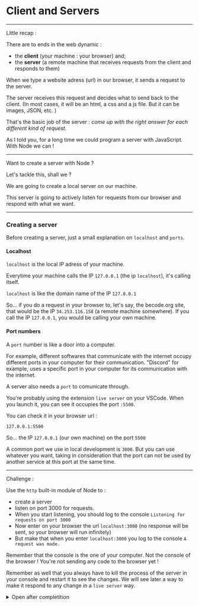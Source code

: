 # Client and Servers

---

Little recap :

There are to ends in the web dynamic :

- the **client** (your machine : your browser) and;
- the **server** (a remote machine that receives requests from the client and responds to them)

When we type a website adress (url) in our browser, it sends a request to the server.

The server receives this request and decides what to send back to the client. (In most cases, it will be an html, a css and a js file. But it can be images, JSON, etc. )

That's the basic job of the server : _come up with the right answer for each different kind of request._

As I told you, for a long time we could program a server with JavaScript. With Node we can !

---

Want to create a server with Node ?

Let's tackle this, shall we ?

We are going to create a local server on our machine.

This server is going to actively listen for requests from our browser and respond with what we want.

---

### Creating a server

Before creating a server, just a small explanation on `localhost` and `ports`.

#### Localhost

`localhost` is the local IP adress of your machine.

Everytime your machine calls the IP `127.0.0.1` (the ip `localhost`), it's calling itself.

`localhost` is like the domain name of the IP `127.0.0.1`

So... if you do a request in your browser to, let's say, the becode.org site, that would be the IP `34.253.116.158` (a remote machine somewhere). If you call the IP `127.0.0.1`, you would be calling your own machine.

#### Port numbers

A `port` number is like a door into a computer.

For example, different softwares that communicate with the internet occupy different ports in your computer for their communication. "Discord" for example, uses a specific port in your computer for its communication with the internet.

A server also needs a `port` to comunicate through.

You're probably using the extension `live server` on your VSCode. When you launch it, you can see it occupies the port `:5500`.

You can check it in your browser url :

`127.0.0.1:5500`

So... the IP `127.0.0.1` (our own machine) on the port `5500`

A common port we use in local development is `3000`. But you can use whatever you want, taking in consideration that the port can not be used by another service at this port at the same time.

---

Challenge :

Use the `http` built-in module of Node to :

- create a server
- listen on port 3000 for requests.
- When you start listening, you should log to the console `Listening for requests on port 3000`
- Now enter on your browser the url `localhost:3000` (no response will be sent, so your browser will run infinitely)
- But make that when you enter `localhost:3000` you log to the console `A request was made.`

Remember that the console is the one of your computer. Not the console of the browser ! You're not sending any code to the browser yet !

Remember as well that you always have to kill the process of the server in your console and restart it to see the changes. We will see later a way to make it respond to any change in a `live server` way.

<details>
<summary>Open after completition</summary>
<br>

With the `http` module, we can use the method `createServer()` with a callback function that will run every time a request comes in.

This callback receives two parameters : the `request` and `response` objects

The request object (we can call it `req` for example) comes with loads of info about the request, like : the url requested, the request type (GET, POST,...), etc.

The response object (`res` for example) is the object that holds many methods to respond to the user in the browser.

Creating a server is not enough. You must tell node to listen for a request on a specifc IP and a specifc port. And also, use a callback that will be run when you start listening.

```js
const http = require("http");

const server = http.createServer((req, res) => {
  console.log("request made");
});

server.listen("3000", "localhost", () => {
  console.log("Listening for request on port 3000");
});
```

</details>
